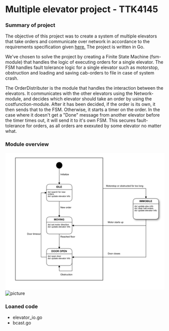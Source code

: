 # Multiple elevator project - TTK4145

### Summary of project

The objective of this project was to create a system of multiple elevators that take orders and communicate over network in accordance to the requirements specification given [here.](https://github.com/TTK4145/Project) The project is written in Go. 

We've chosen to solve the project by creating a Finite State Machine (fsm-module) that handles the logic of executing orders for a single elevator. The FSM handles fault tolerance logic for a single elevator such as motorstop, obstruction and loading and saving cab-orders to file in case of system crash. 

The OrderDistributer is the module that handles the interaction between the elevators. It communicates with the other elevators using the Network-module, and decides which elevator should take an order by using the costfunction-module. After it has been decided, if the order is its own, it then sends that to the FSM. Otherwise, it starts a timer on the order. In the case where it doesn't get a "Done" message from another elevator before  the timer times out, it will send it to it's own FSM. This secures fault-tolerance for orders, as all orders are exexuted by some elevator no matter what. 

### Module overview

![picture](designDiagrams/State_diagram.png)
![picture](designDiagrams/Informal_class_diagram)




### Loaned code

* elevator_io.go
* bcast.go






